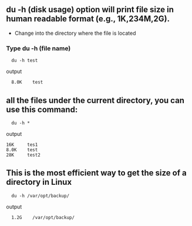 ## du -h (disk usage) option will print file size in human readable format (e.g., 1K,234M,2G).
* Change into the directory where the file is located
### Type du -h (file name)
      du -h test
output 

      8.0K    test
## all the files under the current directory, you can use this command:
      du -h *
output 
 
    16K     tes1
    8.0K    test
    28K     test2
## This is the most efficient way to get the size of  a directory in Linux
      du -h /var/opt/backup/
output

      1.2G    /var/opt/backup/

